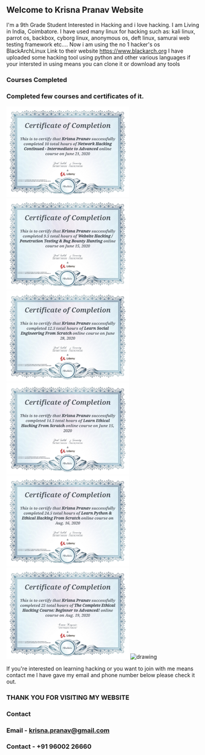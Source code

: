 ## Welcome to Krisna Pranav Website

I'm a 9th Grade Student Interested in Hacking and i love hacking.
I am Living in India, Coimbatore.
I have used many linux for hacking such as: kali linux, parrot os, backbox, cyborg linux, anonymous os, deft linux, samurai web testing framework etc....
Now i am using the no 1 hacker's os BlackArchLinux
Link to their website https://www.blackarch.org
I have uploaded some hacking tool using python and other various languages if your intersted in using means you can clone it or download any tools

### Courses Completed

### Completed few courses and certificates of it.

<img src="Images/pranavcertificate1.jpg" alt="drawing" width="320"/>
<img src="Images/pranavcertificate2.jpg" alt="drawing" width="320"/>
<img src="Images/pranavcertificate3.jpg" alt="drawing" width="320"/>
<img src="Images/pranavcertificate4.jpg" alt="drawing" width="320"/>
<img src="Images/pranavcertificate5.jpg" alt="drawing" width="320"/>
<img src="Images/pranavcertificate6.jpg" alt="drawing" width="320"/>
<img src="Images/pranavcertificate7.jpg" alt="drawing" width="320"/>

If you're interested on learning hacking or you want to join with me means contact me 
I have gave my email and phone number below please check it out.
### THANK YOU FOR VISITING MY WEBSITE

### Contact

### Email - krisna.pranav@gmail.com
### Contact - +91 96002 26660
